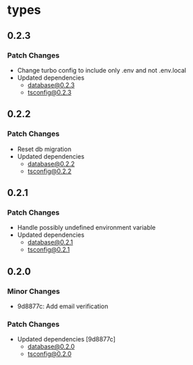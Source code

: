 # types

## 0.2.3

### Patch Changes

- Change turbo config to include only .env and not .env.local
- Updated dependencies
  - database@0.2.3
  - tsconfig@0.2.3

## 0.2.2

### Patch Changes

- Reset db migration
- Updated dependencies
  - database@0.2.2
  - tsconfig@0.2.2

## 0.2.1

### Patch Changes

- Handle possibly undefined environment variable
- Updated dependencies
  - database@0.2.1
  - tsconfig@0.2.1

## 0.2.0

### Minor Changes

- 9d8877c: Add email verification

### Patch Changes

- Updated dependencies [9d8877c]
  - database@0.2.0
  - tsconfig@0.2.0
